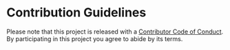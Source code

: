 # Contribution Guidelines

Please note that this project is released with a [Contributor Code of Conduct](../CODE_OF_CONDUCT.md). By participating in this project you agree to abide by its terms.

